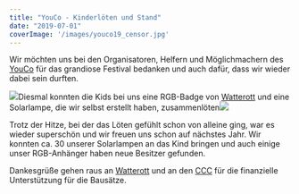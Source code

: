 ```yaml
---
title: "YouCo - Kinderlöten und Stand"
date: "2019-07-01"
coverImage: '/images/youco19_censor.jpg'
---
```


Wir möchten uns bei den Organisatoren, Helfern und Möglichmachern des [YouCo](http://www.you-co.de/) für das grandiose Festival bedanken und auch dafür, dass wir wieder dabei sein durften.

![](/images/youco19_censor.jpg)Diesmal konnten die Kids bei uns eine RGB-Badge von [Watterott](http://www.watterott.com) und eine Solarlampe, die wir selbst erstellt haben, zusammenlöten![](/images/lamp.jpg)

Trotz der Hitze, bei der das Löten gefühlt schon von alleine ging, war es wieder superschön und wir freuen uns schon auf nächstes Jahr. Wir konnten ca. 30 unserer Solarlampen an das Kind bringen und auch einige unser RGB-Anhänger haben neue Besitzer gefunden.

Dankesgrüße gehen raus an [Watterott](http://www.watterott.com) und an den [CCC](http://ccc.de) für die finanzielle Unterstützung für die Bausätze.

